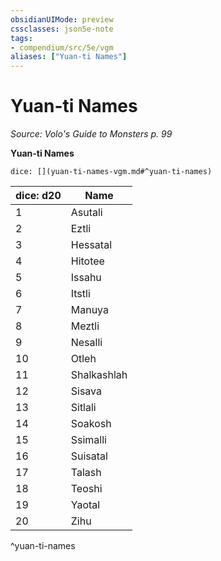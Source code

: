 ```yaml
---
obsidianUIMode: preview
cssclasses: json5e-note
tags:
- compendium/src/5e/vgm
aliases: ["Yuan-ti Names"]
---
```

# Yuan-ti Names
*Source: Volo's Guide to Monsters p. 99* 

**Yuan-ti Names**

`dice: [](yuan-ti-names-vgm.md#^yuan-ti-names)`

| dice: d20 | Name |
|-----------|------|
| 1 | Asutali |
| 2 | Eztli |
| 3 | Hessatal |
| 4 | Hitotee |
| 5 | Issahu |
| 6 | Itstli |
| 7 | Manuya |
| 8 | Meztli |
| 9 | Nesalli |
| 10 | Otleh |
| 11 | Shalkashlah |
| 12 | Sisava |
| 13 | Sitlali |
| 14 | Soakosh |
| 15 | Ssimalli |
| 16 | Suisatal |
| 17 | Talash |
| 18 | Teoshi |
| 19 | Yaotal |
| 20 | Zihu |
^yuan-ti-names